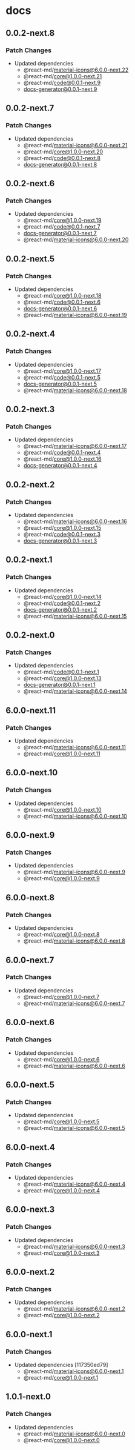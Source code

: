 # docs

## 0.0.2-next.8

### Patch Changes

- Updated dependencies
  - @react-md/material-icons@6.0.0-next.22
  - @react-md/core@1.0.0-next.21
  - @react-md/code@0.0.1-next.9
  - docs-generator@0.0.1-next.9

## 0.0.2-next.7

### Patch Changes

- Updated dependencies
  - @react-md/material-icons@6.0.0-next.21
  - @react-md/core@1.0.0-next.20
  - @react-md/code@0.0.1-next.8
  - docs-generator@0.0.1-next.8

## 0.0.2-next.6

### Patch Changes

- Updated dependencies
  - @react-md/core@1.0.0-next.19
  - @react-md/code@0.0.1-next.7
  - docs-generator@0.0.1-next.7
  - @react-md/material-icons@6.0.0-next.20

## 0.0.2-next.5

### Patch Changes

- Updated dependencies
  - @react-md/core@1.0.0-next.18
  - @react-md/code@0.0.1-next.6
  - docs-generator@0.0.1-next.6
  - @react-md/material-icons@6.0.0-next.19

## 0.0.2-next.4

### Patch Changes

- Updated dependencies
  - @react-md/core@1.0.0-next.17
  - @react-md/code@0.0.1-next.5
  - docs-generator@0.0.1-next.5
  - @react-md/material-icons@6.0.0-next.18

## 0.0.2-next.3

### Patch Changes

- Updated dependencies
  - @react-md/material-icons@6.0.0-next.17
  - @react-md/code@0.0.1-next.4
  - @react-md/core@1.0.0-next.16
  - docs-generator@0.0.1-next.4

## 0.0.2-next.2

### Patch Changes

- Updated dependencies
  - @react-md/material-icons@6.0.0-next.16
  - @react-md/core@1.0.0-next.15
  - @react-md/code@0.0.1-next.3
  - docs-generator@0.0.1-next.3

## 0.0.2-next.1

### Patch Changes

- Updated dependencies
  - @react-md/core@1.0.0-next.14
  - @react-md/code@0.0.1-next.2
  - docs-generator@0.0.1-next.2
  - @react-md/material-icons@6.0.0-next.15

## 0.0.2-next.0

### Patch Changes

- Updated dependencies
  - @react-md/code@0.0.1-next.1
  - @react-md/core@1.0.0-next.13
  - docs-generator@0.0.1-next.1
  - @react-md/material-icons@6.0.0-next.14

## 6.0.0-next.11

### Patch Changes

- Updated dependencies
  - @react-md/material-icons@6.0.0-next.11
  - @react-md/core@1.0.0-next.11

## 6.0.0-next.10

### Patch Changes

- Updated dependencies
  - @react-md/core@1.0.0-next.10
  - @react-md/material-icons@6.0.0-next.10

## 6.0.0-next.9

### Patch Changes

- Updated dependencies
  - @react-md/material-icons@6.0.0-next.9
  - @react-md/core@1.0.0-next.9

## 6.0.0-next.8

### Patch Changes

- Updated dependencies
  - @react-md/core@1.0.0-next.8
  - @react-md/material-icons@6.0.0-next.8

## 6.0.0-next.7

### Patch Changes

- Updated dependencies
  - @react-md/core@1.0.0-next.7
  - @react-md/material-icons@6.0.0-next.7

## 6.0.0-next.6

### Patch Changes

- Updated dependencies
  - @react-md/core@1.0.0-next.6
  - @react-md/material-icons@6.0.0-next.6

## 6.0.0-next.5

### Patch Changes

- Updated dependencies
  - @react-md/core@1.0.0-next.5
  - @react-md/material-icons@6.0.0-next.5

## 6.0.0-next.4

### Patch Changes

- Updated dependencies
  - @react-md/material-icons@6.0.0-next.4
  - @react-md/core@1.0.0-next.4

## 6.0.0-next.3

### Patch Changes

- Updated dependencies
  - @react-md/material-icons@6.0.0-next.3
  - @react-md/core@1.0.0-next.3

## 6.0.0-next.2

### Patch Changes

- Updated dependencies
  - @react-md/material-icons@6.0.0-next.2
  - @react-md/core@1.0.0-next.2

## 6.0.0-next.1

### Patch Changes

- Updated dependencies [117350ed79]
  - @react-md/material-icons@6.0.0-next.1
  - @react-md/core@1.0.0-next.1

## 1.0.1-next.0

### Patch Changes

- Updated dependencies
  - @react-md/material-icons@6.0.0-next.0
  - @react-md/core@1.0.0-next.0
